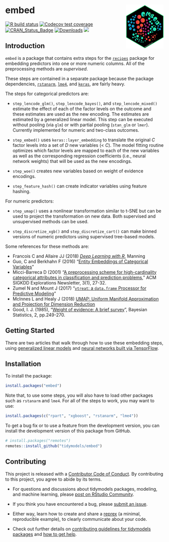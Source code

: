 
# embed <a href='https://embed.tidymodels.org'><img src='man/figures/logo.png' align="right" height="139" /></a>

<!-- badges: start -->

[![R build
status](https://github.com/tidymodels/embed/workflows/R-CMD-check/badge.svg)](https://github.com/tidymodels/embed/actions)
[![Codecov test
coverage](https://codecov.io/gh/tidymodels/embed/branch/master/graph/badge.svg)](https://codecov.io/gh/tidymodels/embed?branch=master)
[![CRAN\_Status\_Badge](https://www.r-pkg.org/badges/version/embed)](https://CRAN.r-project.org/package=embed)
[![Downloads](https://CRANlogs.r-pkg.org/badges/embed)](https://CRAN.r-project.org/package=embed)
![](https://img.shields.io/badge/lifecycle-maturing-blue.svg)
<!-- badges: end -->

## Introduction

`embed` is a package that contains extra steps for the
[`recipes`](https://recipes.tidymodels.org/) package for embedding
predictors into one or more numeric columns. All of the preprocessing
methods are *supervised*.

These steps are contained in a separate package because the package
dependencies, [`rstanarm`](https://CRAN.r-project.org/package=rstanarm),
[`lme4`](https://CRAN.r-project.org/package=lme4), and
[`keras`](https://CRAN.r-project.org/package=keras), are fairly heavy.

The steps for categorical predictors are:

  - `step_lencode_glm()`, `step_lencode_bayes()`, and
    `step_lencode_mixed()` estimate the effect of each of the factor
    levels on the outcome and these estimates are used as the new
    encoding. The estimates are estimated by a generalized linear model.
    This step can be executed without pooling (via `glm`) or with
    partial pooling (`stan_glm` or `lmer`). Currently implemented for
    numeric and two-class outcomes.

  - `step_embed()` uses `keras::layer_embedding` to translate the
    original *C* factor levels into a set of *D* new variables (\< *C*).
    The model fitting routine optimizes which factor levels are mapped
    to each of the new variables as well as the corresponding regression
    coefficients (i.e., neural network weights) that will be used as the
    new encodings.

  - `step_woe()` creates new variables based on weight of evidence
    encodings.

  - `step_feature_hash()` can create indicator variables using feature
    hashing.

For numeric predictors:

  - `step_umap()` uses a nonlinear transformation similar to t-SNE but
    can be used to project the transformation on new data. Both
    supervised and unsupervised methods can be used.

  - `step_discretize_xgb()` and `step_discretize_cart()` can make binned
    versions of numeric predictors using supervised tree-based models.

Some references for these methods are:

  - Francois C and Allaire JJ (2018) [*Deep Learning with
    R*](https://www.manning.com/books/deep-learning-with-r), Manning
  - Guo, C and Berkhahn F (2016) “[Entity Embeddings of Categorical
    Variables](https://arxiv.org/abs/1604.06737)”
  - Micci-Barreca D (2001) “[A preprocessing scheme for high-cardinality
    categorical attributes in classification and prediction
    problems](https://scholar.google.com/scholar?hl=en&as_sdt=0%2C5&q=A+preprocessing+scheme+for+high-cardinality+categorical+attributes+in+classification+and+prediction+problems&btnG=),”
    ACM SIGKDD Explorations Newsletter, 3(1), 27-32.
  - Zumel N and Mount J (2017) “[`vtreat`: a `data.frame` Processor for
    Predictive Modeling](https://arxiv.org/abs/1611.09477)”
  - McInnes L and Healy J (2018) [UMAP: Uniform Manifold Approximation
    and Projection for Dimension
    Reduction](https://arxiv.org/abs/1802.03426)
  - Good, I. J. (1985), “[Weight of evidence: A brief
    survey](https://scholar.google.com/scholar?hl=en&as_sdt=0%2C5&q=Weight+of+evidence%3A+A+brief+survey&btnG=)”,
    Bayesian Statistics, 2, pp.249-270.

## Getting Started

There are two articles that walk through how to use these embedding
steps, using [generalized linear
models](https://embed.tidymodels.org/articles/Applications/GLM.html) and
[neural networks built via
TensorFlow](https://embed.tidymodels.org/articles/Applications/Tensorflow.html).

## Installation

To install the package:

``` r
install.packages("embed")
```

Note that, to use some steps, you will also have to load other packages
such as `rstanarm` and `lme4`. For all of the steps to work, you may
want to use:

``` r
install.packages(c("rpart", "xgboost", "rstanarm", "lme4"))
```

To get a bug fix or to use a feature from the development version, you
can install the development version of this package from GitHub.

``` r
# install.packages("remotes")
remotes::install_github("tidymodels/embed")
```

## Contributing

This project is released with a [Contributor Code of
Conduct](https://contributor-covenant.org/version/2/0/CODE_OF_CONDUCT.html).
By contributing to this project, you agree to abide by its terms.

  - For questions and discussions about tidymodels packages, modeling,
    and machine learning, please [post on RStudio
    Community](https://community.rstudio.com/new-topic?category_id=15&tags=tidymodels,question).

  - If you think you have encountered a bug, please [submit an
    issue](https://github.com/tidymodels/embed/issues).

  - Either way, learn how to create and share a
    [reprex](https://reprex.tidyverse.org/articles/articles/learn-reprex.html)
    (a minimal, reproducible example), to clearly communicate about your
    code.

  - Check out further details on [contributing guidelines for tidymodels
    packages](https://www.tidymodels.org/contribute/) and [how to get
    help](https://www.tidymodels.org/help/).
